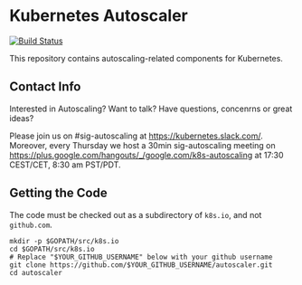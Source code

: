 # Kubernetes Autoscaler

[![Build Status](https://travis-ci.org/kubernetes/autoscaler.svg?branch=master)](https://travis-ci.org/kubernetes/autoscaler)

This repository contains autoscaling-related components for Kubernetes.

## Contact Info

Interested in Autoscaling? Want to talk? Have questions, concenrns or great ideas?

Please join us on #sig-autoscaling at https://kubernetes.slack.com/.
Moreover, every Thursday we host a 30min sig-autoscaling meeting on 
https://plus.google.com/hangouts/_/google.com/k8s-autoscaling at
17:30 CEST/CET,  8:30 am PST/PDT. 

## Getting the Code

The code must be checked out as a subdirectory of `k8s.io`, and not `github.com`.

```shell
mkdir -p $GOPATH/src/k8s.io
cd $GOPATH/src/k8s.io
# Replace "$YOUR_GITHUB_USERNAME" below with your github username
git clone https://github.com/$YOUR_GITHUB_USERNAME/autoscaler.git
cd autoscaler
```